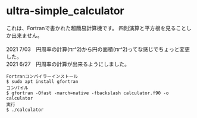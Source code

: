 # ultra-simple_calculator
これは、Fortranで書かれた超簡易計算機です。
四則演算と平方根を見ることしか出来ません。
<br /><br />
2021 7/03　円周率の計算(πr^2)から円の面積(πr^2)ってな感じでちょっと変更した。<br />
2021 6/27　円周率の計算が出来るようにしました。

```
Fortranコンパイラーインストール
$ sudo apt install gfortran
コンパイル
$ gfortran -Ofast -march=native -fbackslash calculator.f90 -o calculator
実行
$ ./calculator
```
